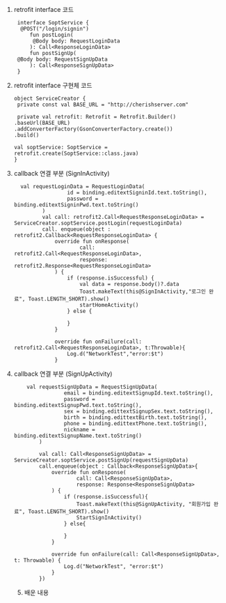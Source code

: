 1. retrofit interface 코드

        interface SoptService {
         @POST("/login/signin")
            fun postLogin(
             @Body body: RequestLoginData
            ): Call<ResponseLoginData>
            fun postSignUp(
        @Body body: RequestSignUpData
            ): Call<ResponseSignUpData>
        }
  
 2. retrofit interface 구현체 코드
 
        object ServiceCreator {
         private const val BASE_URL = "http://cherishserver.com"

         private val retrofit: Retrofit = Retrofit.Builder()
        .baseUrl(BASE_URL)
        .addConverterFactory(GsonConverterFactory.create())
        .build()

        val soptService: SoptService = retrofit.create(SoptService::class.java)
        }

3. callback 연결 부분 (SignInActivity)

         val requestLoginData = RequestLoginData(
                        id = binding.editextSigninId.text.toString(),
                        password = binding.editextSigninPwd.text.toString()
                )
                val call: retrofit2.Call<RequestResponseLoginData> = ServiceCreator.soptService.postLogin(requestLoginData)
                call. enqueue(object : retrofit2.Callback<RequestResponseLoginData> {
                    override fun onResponse(
                            call: retrofit2.Call<RequestResponseLoginData>,
                            response: retrofit2.Response<RequestResponseLoginData>
                    ) {
                        if (response.isSuccessful) {
                            val data = response.body()?.data
                            Toast.makeText(this@SignInActivity,"로그인 완료", Toast.LENGTH_SHORT).show()
                            startHomeActivity()
                        } else {

                        }
                    }

                    override fun onFailure(call: retrofit2.Call<RequestResponseLoginData>, t:Throwable){
                        Log.d("NetworkTest","error:$t")
                    }
            
 4. callback 연결 부분 (SignUpActivity)

            val requestSignUpData = RequestSignUpData(
                        email = binding.editextSignupId.text.toString(),
                        password = binding.editextSignupPwd.text.toString(),
                        sex = binding.edittextSignupSex.text.toString(),
                        birth = binding.edittextBirth.text.toString(),
                        phone = binding.edittextPhone.text.toString(),
                        nickname = binding.editextSignupName.text.toString()
                )

                val call: Call<ResponseSignUpData> = ServiceCreator.soptService.postSignUp(requestSignUpData)
                call.enqueue(object : Callback<ResponseSignUpData>{
                    override fun onResponse(
                            call: Call<ResponseSignUpData>,
                            response: Response<ResponseSignUpData>
                    ) {
                        if (response.isSuccessful){
                            Toast.makeText(this@SignUpActivity, "회원가입 완료", Toast.LENGTH_SHORT).show()
                            StartSignInActivity()
                        } else{

                        }
                    }

                    override fun onFailure(call: Call<ResponseSignUpData>, t: Throwable) {
                        Log.d("NetworkTest", "error:$t")
                    }
                })
    
    5. 배운 내용 
